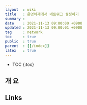 ```yaml
---
layout  : wiki
title   : 운영체제에서 네트워크 설정하기
summary : 
date    : 2021-11-13 09:00:00 +0900
updated : 2021-11-13 09:00:01 +0900
tag     : network
toc     : true
public  : true
parent  : [[/index]]
latex   : true
---
```

* TOC
{:toc}

## 개 요

## Links
